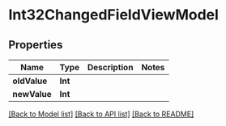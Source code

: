 # Int32ChangedFieldViewModel

## Properties
Name | Type | Description | Notes
------------ | ------------- | ------------- | -------------
**oldValue** | **Int** |  | 
**newValue** | **Int** |  | 

[[Back to Model list]](../README.md#documentation-for-models) [[Back to API list]](../README.md#documentation-for-api-endpoints) [[Back to README]](../README.md)


